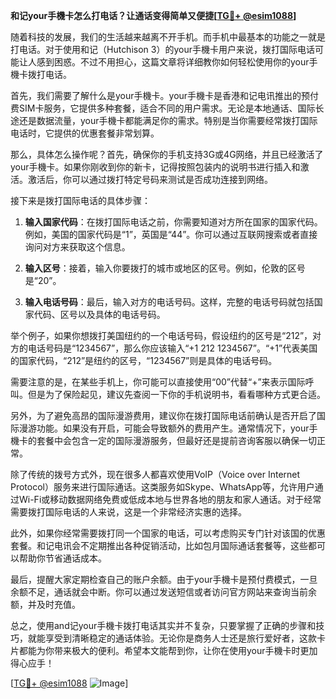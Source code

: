 **和记your手機卡怎么打电话？让通话变得简单又便捷[[TG💪+ @esim1088](https://t.me/s/esim1088)]**

随着科技的发展，我们的生活越来越离不开手机。而手机中最基本的功能之一就是打电话。对于使用和记（Hutchison 3）的your手機卡用户来说，拨打国际电话可能让人感到困惑。不过不用担心，这篇文章将详细教你如何轻松使用你的your手機卡拨打电话。

首先，我们需要了解什么是your手機卡。your手機卡是香港和记电讯推出的预付费SIM卡服务，它提供多种套餐，适合不同的用户需求。无论是本地通话、国际长途还是数据流量，your手機卡都能满足你的需求。特别是当你需要经常拨打国际电话时，它提供的优惠套餐非常划算。

那么，具体怎么操作呢？首先，确保你的手机支持3G或4G网络，并且已经激活了your手機卡。如果你刚收到你的新卡，记得按照包装内的说明书进行插入和激活。激活后，你可以通过拨打特定号码来测试是否成功连接到网络。

接下来是拨打国际电话的具体步骤：

1. **输入国家代码**：在拨打国际电话之前，你需要知道对方所在国家的国家代码。例如，美国的国家代码是“1”，英国是“44”。你可以通过互联网搜索或者直接询问对方来获取这个信息。

2. **输入区号**：接着，输入你要拨打的城市或地区的区号。例如，伦敦的区号是“20”。

3. **输入电话号码**：最后，输入对方的电话号码。这样，完整的电话号码就包括国家代码、区号以及具体的电话号码。

举个例子，如果你想拨打美国纽约的一个电话号码，假设纽约的区号是“212”，对方的电话号码是“1234567”，那么你应该输入“+1 212 1234567”。“+1”代表美国的国家代码，“212”是纽约的区号，“1234567”则是具体的电话号码。

需要注意的是，在某些手机上，你可能可以直接使用“00”代替“+”来表示国际呼叫。但是为了保险起见，建议先查阅一下你的手机说明书，看看哪种方式更合适。

另外，为了避免高昂的国际漫游费用，建议你在拨打国际电话前确认是否开启了国际漫游功能。如果没有开启，可能会导致额外的费用产生。通常情况下，your手機卡的套餐中会包含一定的国际漫游服务，但最好还是提前咨询客服以确保一切正常。

除了传统的拨号方式外，现在很多人都喜欢使用VoIP（Voice over Internet Protocol）服务来进行国际通话。这类服务如Skype、WhatsApp等，允许用户通过Wi-Fi或移动数据网络免费或低成本地与世界各地的朋友和家人通话。对于经常需要拨打国际电话的人来说，这是一个非常经济实惠的选择。

此外，如果你经常需要拨打同一个国家的电话，可以考虑购买专门针对该国的优惠套餐。和记电讯会不定期推出各种促销活动，比如包月国际通话套餐等，这些都可以帮助你节省通话成本。

最后，提醒大家定期检查自己的账户余额。由于your手機卡是预付费模式，一旦余额不足，通话就会中断。你可以通过发送短信或者访问官方网站来查询当前余额，并及时充值。

总之，使用and记your手機卡拨打电话其实并不复杂，只要掌握了正确的步骤和技巧，就能享受到清晰稳定的通话体验。无论你是商务人士还是旅行爱好者，这款卡片都能为你带来极大的便利。希望本文能帮到你，让你在使用your手機卡时更加得心应手！

[[TG💪+ @esim1088](https://t.me/s/esim1088) ![Image](https://i.postimg.cc/4NQfJmqS/Snipaste-2025-05-13-00-14-12.png)]